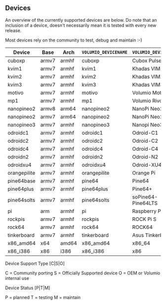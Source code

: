 ## Devices

An overview of the currently supported devices are below.
Do note that an inclusion of a device, doesn't necessarily mean it is tested with every new release.

Most devices rely on the community to test, debug and maintain :-)

| Device       | Base  | Arch  | `VOLUMIO_DEVICENAME` | `VOLUMIO_DEVICENAME` | Kernel                                                     | Type | Status |
| ------------ | ----- | ----- | -------------------- | -------------------- | ---------------------------------------------------------- | ---- | ------ |
| cuboxp       | armv7 | armhf | cuboxp               | Cubox Pulse          | [4.14.y](https://github.com/gkkpch/platform-cubox.git)     | C    |    P   |
| kvim1        | armv7 | armhf | kvim1                | Khadas VIM1          | [4.9.y](https://github.com/volumio/platform-khadas.git)    | C    |    P   |
| kvim2        | armv7 | armhf | kvim2                | Khadas VIM2          | [4.9.y](https://github.com/volumio/platform-khadas.git)    | C    |    P   |
| kvim3        | armv7 | armhf | kvim3                | Khadas VIM3          | [4.9.y](https://github.com/volumio/platform-khadas.git)    | C    |    P   |
| motivo       | armv7 | armhf | motivo               | Volumio Motivo       | [5.7.y](https://github.com/volumio/platform-motivo.git)    | O    |    T   |
| mp1          | armv7 | armhf | mp1                  | Volumio Rivo         | [4.9.y](https://github.com/volumio/platform-khadas.git)    | O    |    T   |
| nanopineo2   | armv8 | arm64 | nanopineo2           | NanoPi Neo2          | [5.4.y](https://github.com/ashthespy/platform-nanopi)      | C    |    P   |
| nanopineo2   | armv7 | arm64 | nanopineo2           | NanoPi Neo2          | [4.11.y](https://github.com/volumio/platform-nanopi)       | C, O |    P   |
| nanopineo3   | armv7 | armhf | nanopineo3           | Nanopi Neo3          | [5.4.y](https://github.com/volumio/platform-nanopi.git)    | C, O |    T   |
| odroidc1     | armv7 | armhf | odroidc1             | Odroid-C1            | [3.10.y](https://github.com/volumio/platform-odroid.git)   | C    |    P   |
| odroidc2     | armv7 | armhf | odroidc2             | Odroid-C2            | [3.16.y](https://github.com/volumio/platform-odroid.git)   | C    |    P   |
| odroidc4     | armv7 | armhf | odroidc4             | Odroid-C4            | [4.9.y](https://github.com/volumio/platform-odroid.git)    | C    |    P   |
| odroidn2     | armv7 | armhf | odroidn2             | Odroid-N2            | [4.9.y](https://github.com/volumio/platform-odroid.git)    | C    |    P   |
| odroidxu4    | armv7 | armhf | odroidxu4            | Odroid-XU4           | [4.9.y](https://github.com/volumio/platform-odroid.git)    | C    |    P   |
| orangepilite | armv7 | armhf | orangepilite         | Orange Pi            | [5.4.y](https://github.com/ashthespy/platform-orangepi)    | C    |    T   |
| pine64base   | armv7 | armhf | pine64               | Pine64               | [5.7.y](https://github.com/volumio/platform-pine64.git)    | C    |    P   |
| pine64plus   | armv7 | armhf | pine64plus           | Pine64+              | [5.7.y](https://github.com/volumio/platform-pine64.git)    | C    |    P   |
| pine64solts  | armv7 | armhf | pine64solts          | soPine64-Pine64LTS   | [5.7.y](https://github.com/volumio/platform-pine64.git)    | C    |    P   |
| pi           | arm   | armhf | pi                   | Raspberry Pi         | [5.10.y](https://github.com/raspberrypi/linux)             | S    |    T   |
| rockpis      | armv7 | armhf | rockpis              | ROCK Pi S            | [5.6.y](https://github.com/ashthespy/platform-rockpis.git) | C    |    P   |
| rock64       | armv7 | armhf | rock64               | ROCK64               | [4.4.y](https://github.com/volumio/platform-rock64.git)    | C    |    P   |
| tinkerboard  | armv7 | armhf | tinkerboard          | Asus Tinkerboard     | [4.4.y](https://github.com/volumio/platform-asus.git)      | S    |    P   |
| x86_amd64    | x64   | amd64 | x86_amd64            | x86_64               | [5.10.y](http://github.com/volumio/platform-x86)           | S    |    T   |
| x86_i386     | x86   | i386  | x86_i386             | x86                  | [5.10.y](http://github.com/volumio/platform-x86)           | S    |    T   |



Device Support Type [C|S|O]

C = Community porting
S = Officially Supported device
O = OEM or Volumio internal use

Device Status [P|T|M]

P = planned
T = testing
M = maintain



